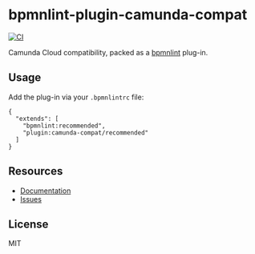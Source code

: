 # bpmnlint-plugin-camunda-compat

[![CI](https://github.com/camunda/bpmnlint-plugin-camunda-compat/workflows/CI/badge.svg)](https://github.com/camunda/bpmnlint-plugin-camunda-compat/actions?query=workflow%3ACI)

Camunda Cloud compatibility, packed as a [bpmnlint](https://github.com/bpmn-io/bpmnlint) plug-in.


## Usage

Add the plug-in via your `.bpmnlintrc` file:

```
{
  "extends": [
    "bpmnlint:recommended",
    "plugin:camunda-compat/recommended"
  ]
}
```


## Resources

* [Documentation](https://github.com/camunda/bpmnlint-plugin-camunda-compat/tree/master/docs/rules)
* [Issues](https://github.com/camunda/bpmnlint-plugin-camunda-compat/issues)


## License

MIT
